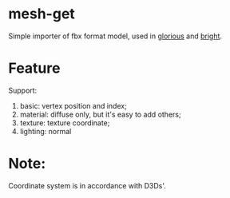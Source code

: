 # mesh-get
Simple importer of fbx format model, used in  [glorious](https://github.com/ianpas/glorious) and [bright](https://github.com/ianpas/bright).

# Feature

Support:

1. basic: vertex position and index;
2. material: diffuse only, but it's easy to add others;
3. texture: texture coordinate;
4. lighting: normal

# Note:

Coordinate system is in accordance with D3Ds'.
